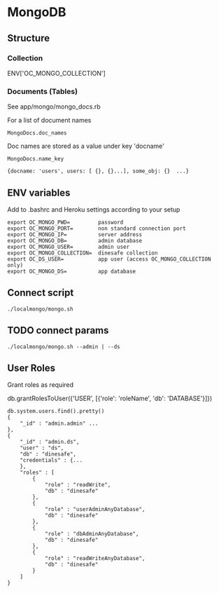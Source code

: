# MongoDB

## Structure 

### Collection

ENV['OC_MONGO_COLLECTION']

### Documents (Tables)

See app/mongo/mongo_docs.rb

For a list of document names

    MongoDocs.doc_names

Doc names are stored as a value under key 'docname'

    MongoDocs.name_key

    {docname: 'users', users: [ {}, {}...], some_obj: {}  ...}

## ENV variables

Add to .bashrc and Heroku settings according to your setup

<!-- language: lang-none -->

    export OC_MONGO_PWD=         password
    export OC_MONGO_PORT=        non standard connection port
    export OC_MONGO_IP=          server address
    export OC_MONGO_DB=          admin database
    export OC_MONGO_USER=        admin user
    export OC_MONGO_COLLECTION=  dinesafe collection
    export OC_DS_USER=           app user (access OC_MONGO_COLLECTION only)
    export OC_MONGO_DS=          app database 

## Connect script

    ./localmongo/mongo.sh

## TODO connect params

    ./localmongo/mongo.sh --admin | --ds

## User Roles

Grant roles as required

db.grantRolesToUser({'USER', [{'role': 'roleName', 'db': 'DATABASE'}]})


<!-- language: lang-none -->

    db.system.users.find().pretty()
    {
        "_id" : "admin.admin" ...   
    },
    {
        "_id" : "admin.ds",
        "user" : "ds",
        "db" : "dinesafe",
        "credentials" : {...
        },
        "roles" : [
            {
                "role" : "readWrite",
                "db" : "dinesafe"
            },
            {
                "role" : "userAdminAnyDatabase",
                "db" : "dinesafe"
            },
            {
                "role" : "dbAdminAnyDatabase",
                "db" : "dinesafe"
            },
            {
                "role" : "readWriteAnyDatabase",
                "db" : "dinesafe"
            }
        ]
    }
